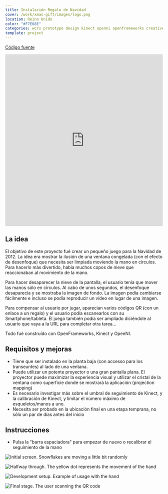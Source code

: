 ```yaml
---
title: Instalación Regalo de Navidad
cover: /work/xmas-gift/images/logo.png
location: Reino Unido
color: "#F7E68E"
categories: wcrs prototype design kinect openni openframeworks creative-tech inverted open-source
template: project
---
```


<p class="align-center">
<a class="btn github" role="button" href="https://github.com/gazpachu/xmas-gift" target="_blank">Código fuente</a>
</p>

<iframe width="100%" height="550" src="https://www.youtube.com/embed/4uDsONxNdDg" frameborder="0" allow="accelerometer; autoplay; encrypted-media; gyroscope; picture-in-picture" allowfullscreen></iframe>

## La idea

El objetivo de este proyecto fué crear un pequeño juego para la Navidad de 2012. La idea era mostrar la ilusión de una ventana congelada (con el efecto de desenfoque) que necesita ser limpiada moviendo la mano en círculos. Para hacerlo más divertido, había muchos copos de nieve que reaccionaban al movimiento de la mano.

Para hacer desaparecer la nieve de la pantalla, el usuario tenía que mover las manos sólo en círculos. Al cabo de unos segundos, el desenfoque desaparecía y se mostraba la imagen de fondo. La imagen podía cambiarse fácilmente e incluso se podía reproducir un vídeo en lugar de una imagen.

Para compensar al usuario por jugar, aparecian varios códigos QR (con un enlace a un regalo) y el usuario podía escanearlos con su Smartphone/tableta. El juego también podía ser ampliado diciéndole al usuario que vaya a la URL para completar otra tarea...

Todo fué construído con OpenFrameworks, Kinect y OpenNI.

## Requisitos y mejoras

- Tiene que ser instalado en la planta baja (con accesso para los transeuntes) al lado de una ventana.
- Puede utilizar un potente proyector o una gran pantalla plana. El proyector puede maximizar la experiencia visual y utilizar el cristal de la ventana como superficie donde se mostrará la aplicación (projection mapping)
- Es necesario investigar más sobre el umbral de seguimiento de Kinect, y la calibración de Kinect, y limitar el número máximo de esqueletos/manos a uno.
- Necesita ser probado en la ubicación final en una etapa temprana, no sólo un par de días antes del inicio

## Instrucciones

- Pulsa la "barra espaciadora" para empezar de nuevo o recalibrar el seguimiento de la mano

![](/work/xmas-gift/images/1.jpg "Initial screen. Snowflakes are moving a little bit randomly")

![](/work/xmas-gift/images/2.jpg "Halfway through. The yellow dot represents the movement of the hand")

![](/work/xmas-gift/images/3.jpg "Development setup. Example of usage with the hand")

![](/work/xmas-gift/images/4.jpg "Final stage. The user scanning the QR code")
